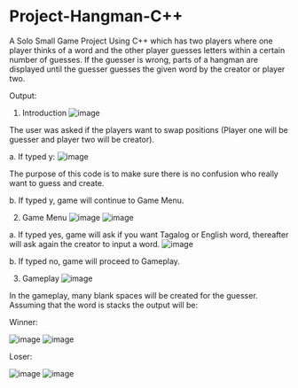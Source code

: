 # Project-Hangman-C++
A Solo Small Game Project Using C++ which has two players where one player thinks of a word and the other player guesses letters within a certain number of guesses. If the guesser is wrong, parts of a hangman are displayed until the guesser guesses the given word by the creator or player two.

Output:

1.	Introduction
 ![image](https://github.com/mynameismaki/Project-Hangman/assets/138430122/5c935e4d-0d27-475f-bb14-bfb07e547ef4)

The user was asked if the players want to swap positions (Player one will be guesser and player two will be creator).

a.	If typed y:
  ![image](https://github.com/mynameismaki/Project-Hangman/assets/138430122/614cfdbd-04e0-4847-85eb-6ec6dd5a522b)
 
 The purpose of this code is to make sure there is no confusion who really want to guess and create.
 
b.	If typed y, game will continue to Game Menu.

2.	Game Menu
 ![image](https://github.com/mynameismaki/Project-Hangman/assets/138430122/69198cfa-957b-426a-aae7-85b69374650e)
 ![image](https://github.com/mynameismaki/Project-Hangman/assets/138430122/e4b1663b-ec48-4ffe-8dc7-55914defb527)

a.	If typed yes, game will ask if you want Tagalog or English word, thereafter will ask again the creator to input a word.
  ![image](https://github.com/mynameismaki/Project-Hangman/assets/138430122/236e58e6-f09a-4552-bcfc-8c32bdb513eb)
 
b.	If typed no, game will proceed to Gameplay.

3.	Gameplay
 ![image](https://github.com/mynameismaki/Project-Hangman/assets/138430122/229c7510-4cce-47f5-8980-28b89c936d9d)


In the gameplay, many blank spaces will be created for the guesser.
Assuming that the word is stacks the output will be:

Winner:

  ![image](https://github.com/mynameismaki/Project-Hangman/assets/138430122/ba2a12b1-0245-4a97-bb95-fa819690ee6a) ![image](https://github.com/mynameismaki/Project-Hangman/assets/138430122/2ea63707-c8de-43b2-aba5-aecbf94157f4)

Loser:

  ![image](https://github.com/mynameismaki/Project-Hangman/assets/138430122/794e9106-7a01-4b31-be63-603cf16a805f) ![image](https://github.com/mynameismaki/Project-Hangman/assets/138430122/396ca153-39c6-4ff9-848f-8120a45e67d9)



